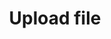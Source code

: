 ---
title: Upload file
position: 2
parameters:
  - name:
    content:
content_markdown: |-
  Goolge maps style infoWindow (https://github.com/googlemaps/v3-utility-library) infobox.
  
left_code_blocks:
  - code_block: |-
        google.maps.event.addDomListener(window, 'load', init);
        function init() {
            var mapOptions = {
                zoom: 15,
                mapTypeControl: false,
                zoomControl: false,
                streetViewControl: false,
                fullscreenControl:false,
                center: new google.maps.LatLng(40.665460, -73.810414)
            };
            var mapElement = document.getElementById("googleMapLocations");
            var map = new google.maps.Map(mapElement, mapOptions);
            
            var pin_1 = new google.maps.Marker({
                position: new google.maps.LatLng(40.665460, -73.810414),
                map: map,
                icon: '/wp-content/themes/terminal/assets/img/star.png'
            });
            var pinLoc_1 = new google.maps.LatLng(40.665460, -73.810414);
            var pinContent_1 = '' +
                '<div>' +
                    '<img src="/wp-content/themes/terminal/assets/img/locations-img.jpg" width="150" height="75">' +
                    '<address style="padding: 20px 20px 0 20px">' +
                    '<span>Fast Fleet Systems</span>' +
                    '<span>130-24 South Conduit Ave Jamaica, N.Y. 11430</span>' +
                    '</address>' +
                '</div>';
            var pinOption_1 = {
                content: pinContent_1,
                boxStyle: {
                    background: "white",
                    textAlign: "center",
                    fontSize: "8pt",
                    width: "150px",
                    boxShadow: "5px 5px 15px rgba(0,0,0,0.2)",
                    fontWeight: "600"
                },
                disableAutoPan: true,
                pixelOffset: new google.maps.Size(-185, -100),
                position: pinLoc_1,
                closeBoxURL: "",
                isHidden: false,
                enableEventPropagation: true
            };
            var pinAction_1 = new InfoBox(pinOption_1);
            pin_1.addListener('mouseover', function() {
                pinAction_1.open(map);
                $("#loc1").addClass("active");
            });
            pin_1.addListener('mouseout', function() {
                pinAction_1.close(map);
                $("#loc1").removeClass("active");
            });
            $("#loc1").hover(
                function() {
                    pinAction_1.open(map);
                },
                function() {
                    pinAction_1.close(map);
                }
            );
        }   
    title: JS 
    language: javascript
---